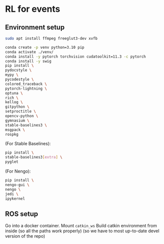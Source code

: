 # RL for events

## Environment setup

```bash
sudo apt install ffmpeg freeglut3-dev xvfb
```

```bash
conda create -p venv python=3.10 pip
conda activate ./venv/
conda install -y pytorch torchvision cudatoolkit=11.3 -c pytorch
conda install -y swig
pip install \
pydocstyle \
mypy \
pycodestyle \
colored_traceback \
pytorch-lightning \
optuna \
rich \
kellog \
gitpython \
setproctitle \
opencv-python \
gymnasium \
stable-baselines3 \
msgpack \
rospkg
```

(For Stable Baselines):

```bash
pip install \
stable-baselines3[extra] \
pyglet
```

(For Nengo):

```bash
pip install \
nengo-gui \
nengo \
jedi \
ipykernel
```

## ROS setup

Go into a docker container.
Mount `catkin_ws`
Build catkin environment from inside (so all the paths work properly) (so we have to most up-to-date devel version of the repo)
